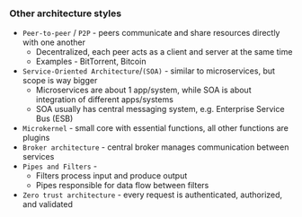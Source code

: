 ### Other architecture styles
* `Peer-to-peer` / `P2P` - peers communicate and share resources directly with one another
  * Decentralized, each peer acts as a client and server at the same time
  * Examples - BitTorrent, Bitcoin
* `Service-Oriented Architecture`/`(SOA)` - similar to microservices, but scope is way bigger
  * Microservices are about 1 app/system, while SOA is about integration of different apps/systems
  * SOA usually has central messaging system, e.g. Enterprise Service Bus (ESB)
* `Microkernel` - small core with essential functions, all other functions are plugins
* `Broker architecture` - central broker manages communication between services
* `Pipes and Filters` - 
  * Filters process input and produce output
  * Pipes responsible for data flow between filters
* `Zero trust architecture` - every request is authenticated, authorized, and validated
